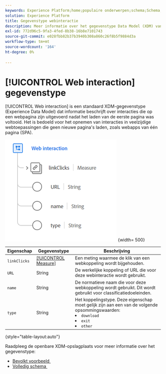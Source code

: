 ```yaml
---
keywords: Experience Platform;home;populaire onderwerpen;schema;Schema;XDM;velden;schema's;Schema's;webinteractie;datatype;data-type;data-type;
solution: Experience Platform
title: Gegevenstype webinteractie
description: Meer informatie over het gegevenstype Data Model (XDM) van het webinteractieervaringsgegevensmodel.
exl-id: 772d96c5-9fa3-4fed-8b38-16b8e7101743
source-git-commit: e028fbb82b37b3940b308a860c26f8b5f9884d3a
workflow-type: tm+mt
source-wordcount: '164'
ht-degree: 0%

---
```


# [!UICONTROL Web interaction] gegevenstype

[!UICONTROL Web interaction] is een standaard XDM-gegevenstype (Experience Data Model) dat informatie beschrijft over interacties die op een webpagina zijn uitgevoerd nadat het laden van de eerste pagina was voltooid. Het is bedoeld voor het opnemen van interacties in veelzijdige webtoepassingen die geen nieuwe pagina&#39;s laden, zoals webapps van één pagina (SPA).

![&#x200B; beeld van de Webinteractie &#x200B;](../images/data-types/web-interaction.PNG) {width= 500}

| Eigenschap | Gegevenstype | Beschrijving |
| --- | --- | --- |
| `linkClicks` | [[!UICONTROL Measure]](./measure.md) | Een meting waarmee de klik van een webkoppeling wordt bijgehouden. |
| `URL` | String | De werkelijke koppeling of URL die voor deze webinteractie wordt gebruikt. |
| `name` | String | De normatieve naam die voor deze webkoppeling wordt gebruikt. Dit wordt gebruikt voor classificatiedoeleinden. |
| `type` | String | Het koppelingstype. Deze eigenschap moet gelijk zijn aan een van de volgende opsommingswaarden: <li> `download` </li> <li> `exit` </li> <li> `other` </li> |

{style="table-layout:auto"}

Raadpleeg de openbare XDM-opslagplaats voor meer informatie over het gegevenstype:

* [&#x200B; Bevolkt voorbeeld &#x200B;](https://github.com/adobe/xdm/blob/master/components/datatypes/deprecated/webinteraction.example.1.json)
* [&#x200B; Volledig schema &#x200B;](https://github.com/adobe/xdm/blob/master/components/datatypes/deprecated/webinteraction.schema.json)
